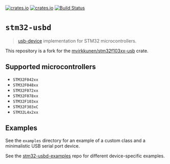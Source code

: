 [![crates.io](https://img.shields.io/crates/d/stm32-usbd.svg)](https://crates.io/crates/stm32-usbd)
[![crates.io](https://img.shields.io/crates/v/stm32-usbd.svg)](https://crates.io/crates/stm32-usbd)
[![Build Status](https://travis-ci.org/Disasm/stm32-usbd.svg?branch=master)](https://travis-ci.org/Disasm/stm32-usbd)

# `stm32-usbd`

> [usb-device](https://github.com/mvirkkunen/usb-device) implementation for STM32
microcontrollers.

This repository is a fork for the [mvirkkunen/stm32f103xx-usb](https://github.com/mvirkkunen/stm32f103xx-usb) crate.

## Supported microcontrollers

* `STM32F042xx`
* `STM32F048xx`
* `STM32F072xx`
* `STM32F078xx`
* `STM32F103xx`
* `STM32F303xC`
* `STM32L4x2xx`


## Examples

See the `examples` directory for an example of a custom class and a minimalistic USB serial port device.

See the [stm32-usbd-examples](https://github.com/Disasm/stm32-usbd-examples) repo for different device-specific examples.
